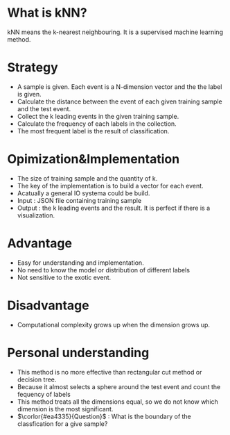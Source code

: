 # What is kNN?
  kNN means the k-nearest neighbouring. It is a supervised machine learning method.
# Strategy
+ A sample is given. Each event is a N-dimension vector and the the label is given.
+ Calculate the distance between the event of each given training sample and the test event.
+ Collect the k leading events in the given training sample.
+ Calculate the frequency of each labels in the collection.
+ The most frequent label is the result of classification.
# Opimization&Implementation
+ The size of training sample and the quantity of k.
+ The key of the implementation is to build a vector for each event.
+ Acatually a general IO systema could be build.
+ Input : JSON file containing training sample
+ Output : the k leading events and the result. It is perfect if there is a visualization.
# Advantage
+ Easy for understanding and implementation.
+ No need to know the model or distribution of different labels
+ Not sensitive to the exotic event.
# Disadvantage
+ Computational complexity grows up when the dimension grows up.
# Personal understanding
+ This method is no more effective than rectangular cut method or decision tree.
+ Because it almost selects a sphere around the test event and count the fequency of labels  
+ This method treats all the dimensions equal, so we do not know which dimension is the most significant.
+ $\corlor{#ea4335}{Question}$ : What is the boundary of the classfication for a give sample?
